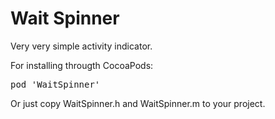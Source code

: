 # Wait Spinner

Very very simple activity indicator.

For installing througth CocoaPods:

<pre>
pod 'WaitSpinner'
</pre>

Or just copy WaitSpinner.h and WaitSpinner.m to your project.

